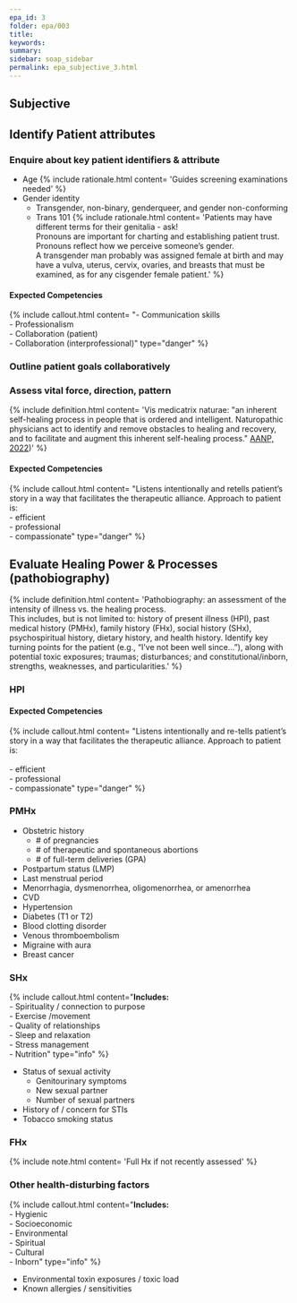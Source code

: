```yaml
---
epa_id: 3
folder: epa/003
title: 
keywords: 
summary: 
sidebar: soap_sidebar
permalink: epa_subjective_3.html
---
```

## Subjective
## Identify Patient attributes

### Enquire about key patient identifiers & attribute
- Age
  {% include rationale.html content= 'Guides screening examinations needed' %}
- Gender identity
  - Transgender, non-binary, genderqueer, and gender non-conforming 
  - Trans 101
    {% include rationale.html content= 'Patients may have different terms for their genitalia - ask!<br>Pronouns are important for charting and establishing patient trust. Pronouns reflect how we perceive someone’s gender.<br>A transgender man probably was assigned female at birth and may have a vulva, uterus, cervix, ovaries, and breasts that must be examined, as for any cisgender female patient.' %}

#### Expected Competencies
{% include callout.html content= "- Communication skills<br>- Professionalism<br>- Collaboration (patient)<br>- Collaboration (interprofessional)" type="danger" %}

### Outline patient goals collaboratively

### Assess vital force, direction, pattern
{% include definition.html content= 'Vis medicatrix naturae: "an inherent self-healing process in people that is ordered and intelligent. Naturopathic physicians act to identify and remove obstacles to healing and recovery, and to facilitate and augment this inherent self-healing process." [AANP, 2022](https://naturopathic.org/page/PrinciplesNaturopathicMedicine?&hhsearchterms=%22vis+and+medicatrix+and+naturae%22))' %}

#### Expected Competencies
{% include callout.html content= "Listens intentionally and retells patient’s story in a way that facilitates the therapeutic alliance. Approach to patient is:<br>- efficient<br>- professional<br>- compassionate" type="danger" %}
  
## Evaluate Healing Power & Processes (pathobiography)
{% include definition.html content= 'Pathobiography: an assessment of the intensity of illness vs. the healing process.<br> This includes, but is not limited to: history of present illness (HPI), past medical history (PMHx), family history (FHx), social history (SHx), psychospiritual history, dietary history, and  health history. Identify key turning points for the patient (e.g., “I’ve  not  been well since…”), along with potential toxic exposures; traumas; disturbances; and constitutional/inborn, strengths, weaknesses, and particularities.' %}

### HPI

#### Expected Competencies
{% include callout.html content= "Listens intentionally and re-tells patient’s story in a way that facilitates the therapeutic alliance. Approach to patient is:<br><br>- efficient<br>- professional<br>- compassionate" type="danger" %}

### PMHx
- Obstetric history 
  - \# of pregnancies
  - \# of therapeutic and spontaneous abortions
  - \# of full-term deliveries (GPA)
- Postpartum status (LMP)
- Last menstrual period
- Menorrhagia, dysmenorrhea, oligomenorrhea, or amenorrhea
- CVD
- Hypertension
- Diabetes (T1 or T2)
- Blood clotting disorder
- Venous thromboembolism
- Migraine with aura
- Breast cancer


### SHx
 {% include callout.html content="**Includes:**<br>- Spirituality / connection to purpose<br> - Exercise /movement<br> - Quality of relationships<br> - Sleep and relaxation<br> - Stress management<br> - Nutrition" type="info" %}
- Status of sexual activity
  - Genitourinary symptoms
  - New sexual partner
  - Number of sexual partners
- History of / concern for STIs
- Tobacco smoking status


### FHx
{% include note.html content= 'Full Hx if not recently assessed' %}

### Other health-disturbing factors
{% include callout.html content="**Includes:**<br>- Hygienic<br>- Socioeconomic<br>- Environmental<br>- Spiritual<br>- Cultural<br>- Inborn" type="info" %}
- Environmental toxin exposures / toxic load
- Known allergies / sensitivities
